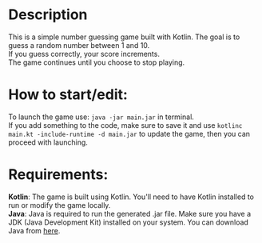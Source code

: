 # **Description**
This is a simple number guessing game built with Kotlin. The goal is to guess a random number between 1 and 10. <br/>
If you guess correctly, your score increments. <br/>
The game continues until you choose to stop playing.

# **How to start/edit:**
To launch the game use: ```java -jar main.jar``` in terminal. <br/>
If you add something to the code, make sure to save it and use ```kotlinc main.kt -include-runtime -d main.jar``` to update the game, then you can proceed with launching.

# **Requirements:**
**Kotlin**: The game is built using Kotlin. You'll need to have Kotlin installed to run or modify the game locally. <br/>
**Java**: Java is required to run the generated .jar file. Make sure you have a JDK (Java Development Kit) installed on your system. You can download Java from [here](https://www.oracle.com/java/technologies/downloads/#java11?er=221886).

